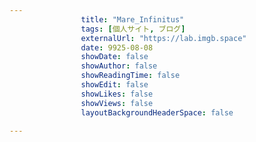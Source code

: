 ---
                title: "Mare_Infinitus"
                tags: [個人サイト, ブログ]
                externalUrl: "https://lab.imgb.space"
                date: 9925-08-08
                showDate: false
                showAuthor: false
                showReadingTime: false
                showEdit: false
                showLikes: false
                showViews: false
                layoutBackgroundHeaderSpace: false
                ---

